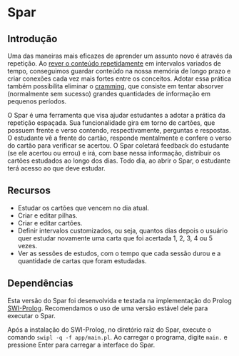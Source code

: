 # Spar

## Introdução

Uma das maneiras mais eficazes de aprender um assunto novo é através da repetição. Ao [rever o conteúdo repetidamente](https://www.theguardian.com/education/2016/jan/23/spaced-repetition-a-hack-to-make-your-brain-store-information) em intervalos variados de tempo, conseguimos guardar conteúdo na nossa memória de longo prazo e criar conexões cada vez mais fortes entre os conceitos. Adotar essa prática também possibilita eliminar o [cramming](https://web.archive.org/web/20071009104548/http://www.bmb.psu.edu/courses/psu16/troyan/studyskills/cramming.htm), que consiste em tentar absorver (normalmente sem sucesso) grandes quantidades de informação em pequenos períodos.


O Spar é uma ferramenta que visa ajudar estudantes a adotar a prática da repetição espaçada. Sua funcionalidade gira em torno de cartões, que possuem frente e verso contendo, respectivamente, perguntas e respostas. O estudante vê a frente do cartão, responde mentalmente e confere o verso do cartão para verificar se acertou. O Spar coletará feedback do estudante (se ele acertou ou errou) e irá, com base nessa informação, distribuir os cartões estudados ao longo dos dias. Todo dia, ao abrir o Spar, o estudante terá acesso ao que deve estudar.
## Recursos

- Estudar os cartões que vencem no dia atual.
- Criar e editar pilhas.
- Criar e editar cartões.
- Definir intervalos customizados, ou seja, quantos dias depois o usuário quer estudar novamente uma carta que foi acertada 1, 2, 3, 4 ou 5 vezes.
- Ver as sessões de estudos, com o tempo que cada sessão durou e a quantidade de cartas que foram estudadas.

## Dependências
Esta versão do Spar foi desenvolvida e testada na implementação do Prolog [SWI-Prolog](https://www.swi-prolog.org/download/stable). Recomendamos o uso de uma versão estável dele para executar o Spar.

Após a instalação do SWI-Prolog, no diretório raiz do Spar, execute o comando `swipl -q -f app/main.pl`. Ao carregar o programa, digite `main.` e pressione Enter para carregar a interface do Spar.